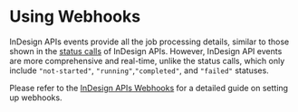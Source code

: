 # Using Webhooks

InDesign APIs events provide all the job processing details, similar to
those shown in the [status
calls]() of InDesign APIs. However, InDesign API events are more comprehensive and
real-time, unlike the status calls, which only include `"not-started"`,
`"running"`,`"completed"`, and `"failed"` statuses.

Please refer to the [InDesign APIs
Webhooks](https://developer.adobe.com/events/docs/guides/using/indesign-apis/indesign-apis-events-data-stream-setup/)
for a detailed guide on setting up webhooks.
